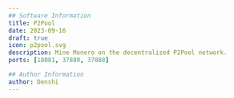 ```yaml
---
## Software Information
title: P2Pool
date: 2023-09-16
draft: true
icon: p2pool.svg
description: Mine Monero on the decentralized P2Pool network.
ports: [18081, 37889, 37888]

## Author Information
author: Denshi
---
```

